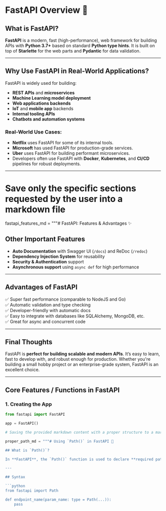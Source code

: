 # FastAPI Overview 🚀

## What is FastAPI?

**FastAPI** is a modern, fast (high-performance), web framework for building APIs with **Python 3.7+** based on standard **Python type hints**. It is built on top of **Starlette** for the web parts and **Pydantic** for data validation.

---

## Why Use FastAPI in Real-World Applications?

FastAPI is widely used for building:

- **REST APIs** and **microservices**
- **Machine Learning model deployment**
- **Web applications backends**
- **IoT** and **mobile app** backends
- **Internal tooling APIs**
- **Chatbots and automation systems**

### Real-World Use Cases:

- **Netflix** uses FastAPI for some of its internal tools.
- **Microsoft** has used FastAPI for production-grade services.
- **Uber** uses FastAPI for building performant microservices.
- Developers often use FastAPI with **Docker**, **Kubernetes**, and **CI/CD** pipelines for robust deployments.

---

# Save only the specific sections requested by the user into a markdown file

fastapi_features_md = """# FastAPI: Features & Advantages ✨

## Other Important Features

- **Auto Documentation** with Swagger UI (`/docs`) and ReDoc (`/redoc`)
- **Dependency Injection System** for reusability
- **Security & Authentication** support
- **Asynchronous support** using `async def` for high performance

---

## Advantages of FastAPI

✅ Super fast performance (comparable to NodeJS and Go)  
✅ Automatic validation and type checking  
✅ Developer-friendly with automatic docs  
✅ Easy to integrate with databases like SQLAlchemy, MongoDB, etc.  
✅ Great for async and concurrent code  

---

## Final Thoughts

FastAPI is **perfect for building scalable and modern APIs**. It’s easy to learn, fast to develop with, and robust enough for production. Whether you're building a small hobby project or an enterprise-grade system, FastAPI is an excellent choice.

---

## Core Features / Functions in FastAPI

### 1. Creating the App

```python
from fastapi import FastAPI

app = FastAPI()

# Saving the provided markdown content with a proper structure to a markdown file

proper_path_md = """# Using `Path()` in FastAPI 📍

## What is `Path()`?

In **FastAPI**, the `Path()` function is used to declare **required path parameters** and to apply **metadata or validation rules** to them. It's especially useful when you want to ensure the values passed through the URL meet certain criteria.

---

## Syntax

```python
from fastapi import Path

def endpoint_name(param_name: type = Path(...)):
    pass
